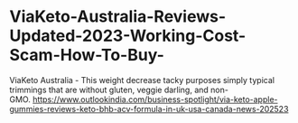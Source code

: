 # ViaKeto-Australia-Reviews-Updated-2023-Working-Cost-Scam-How-To-Buy-
ViaKeto Australia - This weight decrease tacky purposes simply typical trimmings that are without gluten, veggie darling, and non-GMO. https://www.outlookindia.com/business-spotlight/via-keto-apple-gummies-reviews-keto-bhb-acv-formula-in-uk-usa-canada-news-202523
